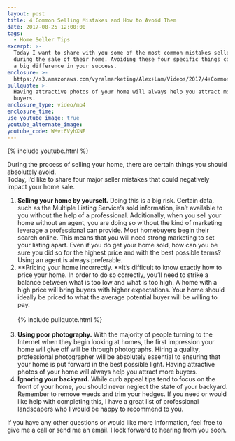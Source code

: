 ```yaml
---
layout: post
title: 4 Common Selling Mistakes and How to Avoid Them
date: 2017-08-25 12:00:00
tags:
  - Home Seller Tips
excerpt: >-
  Today I want to share with you some of the most common mistakes sellers make
  during the sale of their home. Avoiding these four specific things could make
  a big difference in your success.
enclosure: >-
  https://s3.amazonaws.com/vyralmarketing/Alex+Lam/Videos/2017/4+Common+Selling+Mistakes+and+How+to+Avoid+Them+-+Vancouver+Real+Estate+Agent.mp4
pullquote: >-
  Having attractive photos of your home will always help you attract more
  buyers.
enclosure_type: video/mp4
enclosure_time:
use_youtube_image: true
youtube_alternate_image:
youtube_code: WMvt6VyhXNE
---
```



{% include youtube.html %}

During the process of selling your home, there are certain things you should absolutely avoid.
<br>Today, I’d like to share four major seller mistakes that could negatively impact your home sale.&nbsp;

1. **Selling your home by yourself.** Doing this is a big risk. Certain data, such as the Multiple Listing Service’s sold information, isn’t available to you without the help of a professional. Additionally, when you sell your home without an agent, you are doing so without the kind of marketing leverage a professional can provide. Most homebuyers begin their search online. This means that you will need strong marketing to set your listing apart. Even if you do get your home sold, how can you be sure you did so for the highest price and with the best possible terms? Using an agent is always preferable.
2. **Pricing your home incorrectly.&nbsp;**It’s difficult to know exactly how to price your home. In order to do so correctly, you’ll need to strike a balance between what is too low and what is too high. A home with a high price will bring buyers with higher expectations. Your home should ideally be priced to what the average potential buyer will be willing to pay.
   <br>
   <br>{% include pullquote.html %}
   <br>&nbsp;
3. **Using poor photography.** With the majority of people turning to the Internet when they begin looking at homes, the first impression your home will give off will be through photographs. Hiring a quality, professional photographer will be absolutely essential to ensuring that your home is put forward in the best possible light. Having attractive photos of your home will always help you attract more buyers.
4. **Ignoring your backyard.** While curb appeal tips tend to focus on the front of your home, you should never neglect the state of your backyard. Remember to remove weeds and trim your hedges. If you need or would like help with completing this, I have a great list of professional landscapers who I would be happy to recommend to you.

If you have any other questions or would like more information, feel free to give me a call or send me an email. I look forward to hearing from you soon.
<br>&nbsp;